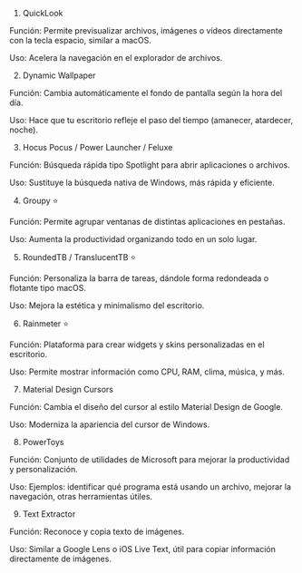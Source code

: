 1. QuickLook

Función: Permite previsualizar archivos, imágenes o vídeos directamente con la tecla espacio, similar a macOS.

Uso: Acelera la navegación en el explorador de archivos.

2. Dynamic Wallpaper

Función: Cambia automáticamente el fondo de pantalla según la hora del día.

Uso: Hace que tu escritorio refleje el paso del tiempo (amanecer, atardecer, noche).

3. Hocus Pocus / Power Launcher / Feluxe

Función: Búsqueda rápida tipo Spotlight para abrir aplicaciones o archivos.

Uso: Sustituye la búsqueda nativa de Windows, más rápida y eficiente.

4. Groupy ⭐

Función: Permite agrupar ventanas de distintas aplicaciones en pestañas.

Uso: Aumenta la productividad organizando todo en un solo lugar.

5. RoundedTB / TranslucentTB ⭐

Función: Personaliza la barra de tareas, dándole forma redondeada o flotante tipo macOS.

Uso: Mejora la estética y minimalismo del escritorio.

6. Rainmeter ⭐

Función: Plataforma para crear widgets y skins personalizadas en el escritorio.

Uso: Permite mostrar información como CPU, RAM, clima, música, y más.

7. Material Design Cursors

Función: Cambia el diseño del cursor al estilo Material Design de Google.

Uso: Moderniza la apariencia del cursor de Windows.

8. PowerToys

Función: Conjunto de utilidades de Microsoft para mejorar la productividad y personalización.

Uso: Ejemplos: identificar qué programa está usando un archivo, mejorar la navegación, otras herramientas útiles.

9. Text Extractor

Función: Reconoce y copia texto de imágenes.

Uso: Similar a Google Lens o iOS Live Text, útil para copiar información directamente de imágenes.
